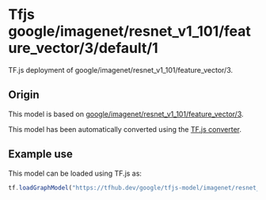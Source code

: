 # Tfjs google/imagenet/resnet_v1_101/feature_vector/3/default/1
TF.js deployment of google/imagenet/resnet_v1_101/feature_vector/3.

<!-- parent-model: google/imagenet/resnet_v1_101/feature_vector/3 -->

## Origin

This model is based on [google/imagenet/resnet_v1_101/feature_vector/3](https://tfhub.dev/google/imagenet/resnet_v1_101/feature_vector/3).

This model has been automatically converted using the [TF.js converter](https://github.com/tensorflow/tfjs/tree/master/tfjs-converter).

## Example use
This model can be loaded using TF.js as:

```javascript
tf.loadGraphModel("https://tfhub.dev/google/tfjs-model/imagenet/resnet_v1_101/feature_vector/3/default/1", { fromTFHub: true })
```
